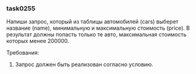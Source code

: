 
### task0255

Напиши запрос, который из таблицы автомобилей (cars) выберет название (name), минимальную и максимальную
стоимость (price). В результат должны попасть только те авто, максимальная стоимость которых менее 200000.


Требования:
1.	Запрос должен быть реализован согласно условию.


